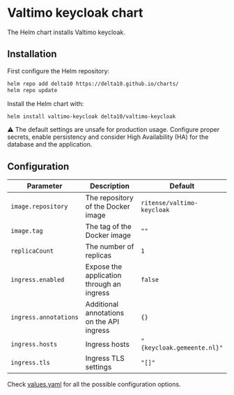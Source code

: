 # Valtimo keycloak chart

The Helm chart installs Valtimo keycloak.

## Installation

First configure the Helm repository:

```bash
helm repo add delta10 https://delta10.github.io/charts/
helm repo update
```

Install the Helm chart with:

```bash
helm install valtimo-keycloak delta10/valtimo-keycloak
```

:warning: The default settings are unsafe for production usage. Configure proper secrets, enable persistency and consider High Availability (HA) for the database and the application.

## Configuration

| Parameter | Description | Default |
| --------- | ----------- | ------- |
| `image.repository` | The repository of the Docker image | `ritense/valtimo-keycloak` |
| `image.tag` | The tag of the Docker image | `""` |
| `replicaCount` | The number of replicas | `1` |
| `ingress.enabled` | Expose the application through an ingress | `false` |
| `ingress.annotations` | Additional annotations on the API ingress | `{}` |
| `ingress.hosts` | Ingress hosts | `"{keycloak.gemeente.nl}"` |
| `ingress.tls` | Ingress TLS settings | `"[]"` |

Check [values.yaml](./values.yaml) for all the possible configuration options.
